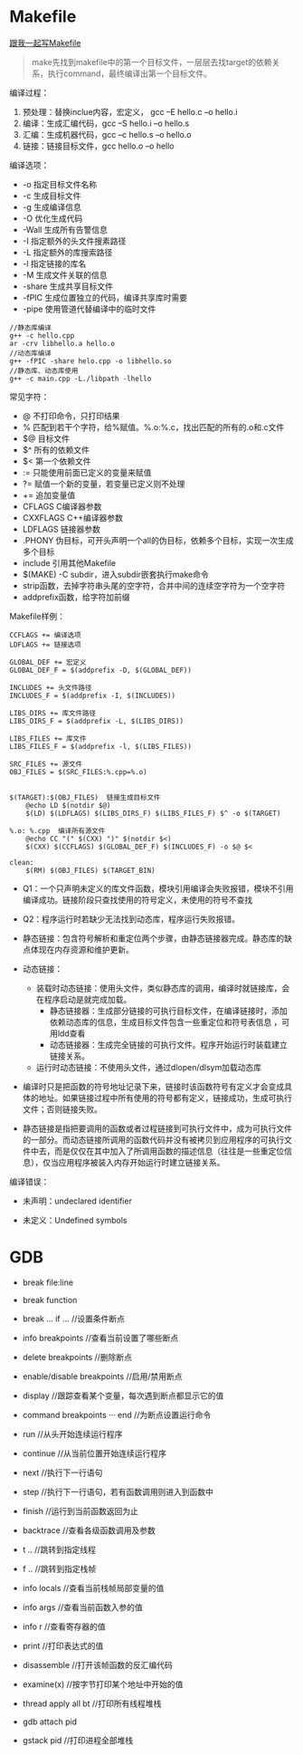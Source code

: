 # Makefile

[跟我一起写Makefile](https://github.com/seisman/how-to-write-makefile) 

> make先找到makefile中的第一个目标文件，一层层去找target的依赖关系，执行command，最终编译出第一个目标文件。

编译过程：

1. 预处理：替换inclue内容，宏定义， gcc –E hello.c –o hello.i
2. 编译：生成汇编代码，gcc –S hello.i –o hello.s
3. 汇编：生成机器代码，gcc –c hello.s –o hello.o
4. 链接：链接目标文件，gcc hello.o –o hello

编译选项：

- -o 指定目标文件名称
- -c 生成目标文件
- -g 生成编译信息
- -O 优化生成代码
- -Wall 生成所有告警信息
- -I 指定额外的头文件搜素路径
- -L 指定额外的库搜索路径
- -l 指定链接的库名
- -M 生成文件关联的信息
- -share 生成共享目标文件
- -fPIC 生成位置独立的代码，编译共享库时需要
- -pipe 使用管道代替编译中的临时文件

```
//静态库编译
g++ -c hello.cpp
ar -crv libhello.a hello.o
//动态库编译
g++ -fPIC -share helo.cpp -o libhello.so
//静态库、动态库使用
g++ -c main.cpp -L./libpath -lhello
```

常见字符：

- @ 不打印命令，只打印结果
- % 匹配到若干个字符，给%赋值。%.o:%.c，找出匹配的所有的.o和.c文件
- $@ 目标文件
- $^ 所有的依赖文件
- $< 第一个依赖文件
- := 只能使用前面已定义的变量来赋值
- ?= 赋值一个新的变量，若变量已定义则不处理
- += 追加变量值
- CFLAGS C编译器参数
- CXXFLAGS C++编译器参数
- LDFLAGS 链接器参数
- .PHONY 伪目标，可开头声明一个all的伪目标，依赖多个目标，实现一次生成多个目标
- include 引用其他Makefile
- $(MAKE) -C subdir，进入subdir嵌套执行make命令
- strip函数，去掉字符串头尾的空字符，合并中间的连续空字符为一个空字符
- addprefix函数，给字符加前缀

Makefile样例：

```
CCFLAGS += 编译选项
LDFLAGS += 链接选项

GLOBAL_DEF += 宏定义
GLOBAL_DEF_F = $(addprefix -D, $(GLOBAL_DEF))

INCLUDES += 头文件路径
INCLUDES_F = $(addprefix -I, $(INCLUDES))

LIBS_DIRS += 库文件路径
LIBS_DIRS_F = $(addprefix -L, $(LIBS_DIRS))

LIBS_FILES += 库文件
LIBS_FILES_F = $(addprefix -l, $(LIBS_FILES))

SRC_FILES += 源文件
OBJ_FILES = $(SRC_FILES:%.cpp=%.o)


$(TARGET):$(OBJ_FILES)	链接生成目标文件
	@echo LD $(notdir $@)
	$(LD) $(LDFLAGS) $(LIBS_DIRS_F) $(LIBS_FILES_F) $^ -o $(TARGET)

%.o: %.cpp	编译所有源文件
	@echo CC "(" $(CXX) ")" $(notdir $<)
	$(CXX) $(CCFLAGS) $(GLOBAL_DEF_F) $(INCLUDES_F) -o $@ $<

clean:
	$(RM) $(OBJ_FILES) $(TARGET_BIN) 
```

- Q1：一个只声明未定义的库文件函数，模块引用编译会失败报错，模块不引用编译成功。链接阶段只查找使用的符号定义，未使用的符号不查找
- Q2：程序运行时若缺少无法找到动态库，程序运行失败报错。
- 静态链接：包含符号解析和重定位两个步骤，由静态链接器完成。静态库的缺点体现在内存资源和维护更新。
- 动态链接：
  - 装载时动态链接：使用头文件，类似静态库的调用，编译时就链接库，会在程序启动是就完成加载。
    - 静态链接器：生成部分链接的可执行目标文件，在编译链接时，添加依赖动态库的信息，生成目标文件包含一些重定位和符号表信息 ，可用ldd查看
    - 动态链接器：生成完全链接的可执行文件。程序开始运行时装载建立链接关系。
  - 运行时动态链接：不使用头文件，通过dlopen/dlsym加载动态库



- 编译时只是把函数的符号地址记录下来，链接时该函数符号有定义才会变成具体的地址。如果链接过程中所有使用的符号都有定义，链接成功，生成可执行文件；否则链接失败。 
- 静态链接是指把要调用的函数或者过程链接到可执行文件中，成为可执行文件的一部分。而动态链接所调用的函数代码并没有被拷贝到应用程序的可执行文件中去，而是仅仅在其中加入了所调用函数的描述信息（往往是一些重定位信息），仅当应用程序被装入内存开始运行时建立链接关系。

编译错误：

- 未声明：undeclared identifier

- 未定义：Undefined symbols








# GDB

- break file:line
- break function
- break ... if ...	//设置条件断点
- info breakpoints	//查看当前设置了哪些断点
- delete breakpoints	//删除断点
- enable/disable breakpoints	//启用/禁用断点
- display		//跟踪查看某个变量，每次遇到断点都显示它的值
- command	breakpoints ··· end	//为断点设置运行命令
- run			//从头开始连续运行程序
- continue	//从当前位置开始连续运行程序
- next		//执行下一行语句
- step		//执行下一行语句，若有函数调用则进入到函数中
- finish		//运行到当前函数返回为止
- backtrace	//查看各级函数调用及参数
- t ..		//跳转到指定线程
- f ..		//跳转到指定栈帧
- info locals	//查看当前栈帧局部变量的值
- info args	//查看当前函数入参的值
- info r		//查看寄存器的值
- print		//打印表达式的值
- disassemble //打开该帧函数的反汇编代码
- examine(x)	//按字节打印某个地址中开始的值
- thread apply all bt	//打印所有线程堆栈

- gdb attach pid
- gstack pid	//打印进程全部堆栈

